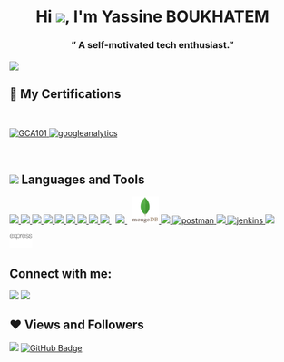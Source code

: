 

<h1 align="center">Hi <img src="https://raw.githubusercontent.com/MartinHeinz/MartinHeinz/master/wave.gif" width="30px">, I'm Yassine BOUKHATEM</h1>
<h3 align="center"><span>&#8221;</span>
A self-motivated tech enthusiast.<span>&#8221;</span></h3>
<a href="#"><img align="center" width="70%" height="auto" src="https://user-images.githubusercontent.com/69581624/126050907-4f48efd8-6407-4657-be77-5424995a8e34.png" /></a>
<br>


## 📝 My Certifications
<br>
<p>
    <a href="https://badgr.com/public/assertions/N2KmlfcSQou-16QxaWVgqA">
        <img src="https://user-images.githubusercontent.com/69581624/126050966-3a46878e-6a69-4868-a44d-cbd414aaacca.png" width="80px" height="auto" alt="GCA101">
    </a>
    <a href="https://analytics.google.com/analytics/academy/certificate/7MLoVX3ERXugaVA9Cg6hMA">
        <img src="https://media-exp1.licdn.com/dms/image/C560BAQHP0r7lPKrzaA/company-logo_100_100/0/1621746442222?e=1634774400&v=beta&t=cmzj-pHva4_pO5O8x70eyDY9Ha8HR4S7UXlA5H2keb8" width="80px" height="auto"alt="googleanalytics">
    </a>


</p>
<br>

## <img src = "https://media2.giphy.com/media/QssGEmpkyEOhBCb7e1/giphy.gif?cid=ecf05e47a0n3gi1bfqntqmob8g9aid1oyj2wr3ds3mg700bl&rid=giphy.gif" width = 32px> Languages and Tools 

<p align="left"> 
    <a href="https://www.java.com" target="_blank"> <img src="https://img.icons8.com/color/48/000000/java-coffee-cup-logo.png"/> </a>
    <a href="https://reactjs.org/" target="_blank"> <img src="https://img.icons8.com/color/48/000000/react-native.png"/> </a>
    <a href="https://spring.io/projects/spring-boot" target="_blank"> <img src="https://img.icons8.com/color/48/000000/spring-logo.png"/> </a> 
    <a href="https://developer.mozilla.org/en-US/docs/Web/JavaScript" target="_blank"> <img src="https://img.icons8.com/color/48/000000/javascript.png"/> </a> 
    <a href="https://www.w3.org/html/" target="_blank"> <img src="https://img.icons8.com/color/48/000000/html-5.png"/> </a> 
    <a href="https://www.w3schools.com/css/" target="_blank"> <img src="https://img.icons8.com/color/48/000000/css3.png"/> </a> 
    <a href="https://getbootstrap.com" target="_blank"> <img src="https://img.icons8.com/color/48/000000/bootstrap.png"/> </a> 
    <a href="https://www.python.org" target="_blank"> <img src="https://img.icons8.com/color/48/000000/python.png"/> </a> 
    <a style="padding-right:8px;" href="https://nodejs.org" target="_blank"> <img src="https://img.icons8.com/color/48/000000/nodejs.png"/> </a> 
    <a style="padding-right:8px;" href="https://www.mysql.com/" target="_blank"> <img src="https://img.icons8.com/fluent/50/000000/mysql-logo.png"/> </a>
    <a href="https://www.mongodb.com/" target="_blank"> <img src="https://raw.githubusercontent.com/devicons/devicon/master/icons/mongodb/mongodb-original-wordmark.svg" alt="mongodb" width="48" height="48"/> </a> 
    <a href="https://firebase.google.com/" target="_blank"> <img src="https://img.icons8.com/color/48/000000/firebase.png"/> </a> 
    <a href="https://postman.com" target="_blank"> <img src="https://www.vectorlogo.zone/logos/getpostman/getpostman-icon.svg" alt="postman" width="45" height="45"/> </a>   
    <a href="https://git-scm.com/" target="_blank"> <img src="https://img.icons8.com/color/48/000000/git.png"/> </a> 
    <a href="https://www.jenkins.io" target="_blank"> <img src="https://www.vectorlogo.zone/logos/jenkins/jenkins-icon.svg" alt="jenkins" width="48" height="48"/> </a> 
    <a href="https://redux.js.org" target="_blank"> <img src="https://img.icons8.com/color/48/000000/redux.png"/> </a>
    <a href="https://expressjs.com" target="_blank"> <img src="https://raw.githubusercontent.com/devicons/devicon/master/icons/express/express-original-wordmark.svg" alt="express" width="40" height="40"/> </a>
</p>


## Connect with me:
<p align="left">
<a href = "https://www.linkedin.com/in/boukhatem-yassine/"><img src="https://img.icons8.com/fluent/48/000000/linkedin.png"/></a>
<a href = "mailto:y.boukhatem.info@gmail.com"><img src="https://img.icons8.com/color/48/000000/gmail--v1.png"/></a>
</p>

## ❤ Views and Followers
<a href="https://github.com/Meghna-DAS/github-profile-views-counter">
    <img src="https://komarev.com/ghpvc/?username=yassineboukhatem"></a>
<a href="https://github.com/yassineboukhatem?tab=followers"><img src="https://img.shields.io/github/followers/yassineboukhatem?label=Followers&style=social" alt="GitHub Badge"></a>
